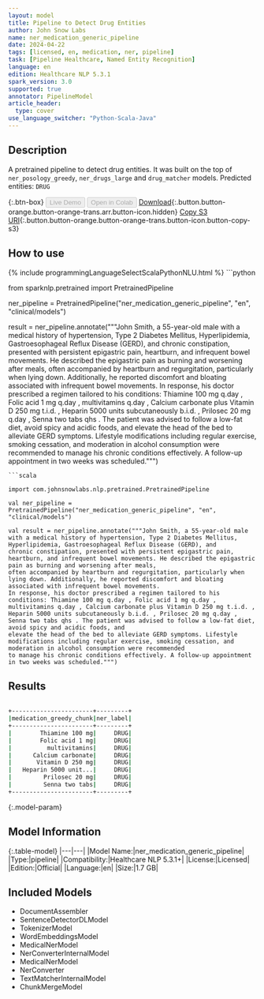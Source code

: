 ```yaml
---
layout: model
title: Pipeline to Detect Drug Entities
author: John Snow Labs
name: ner_medication_generic_pipeline
date: 2024-04-22
tags: [licensed, en, medication, ner, pipeline]
task: [Pipeline Healthcare, Named Entity Recognition]
language: en
edition: Healthcare NLP 5.3.1
spark_version: 3.0
supported: true
annotator: PipelineModel
article_header:
  type: cover
use_language_switcher: "Python-Scala-Java"
---
```


## Description

A pretrained pipeline to detect drug entities. It was built on the top of `ner_posology_greedy`, `ner_drugs_large` and `drug_matcher` models.
Predicted entities: `DRUG`

{:.btn-box}
<button class="button button-orange" disabled>Live Demo</button>
<button class="button button-orange" disabled>Open in Colab</button>
[Download](https://s3.amazonaws.com/auxdata.johnsnowlabs.com/clinical/models/ner_medication_generic_pipeline_en_5.3.1_3.0_1713798080571.zip){:.button.button-orange.button-orange-trans.arr.button-icon.hidden}
[Copy S3 URI](s3://auxdata.johnsnowlabs.com/clinical/models/ner_medication_generic_pipeline_en_5.3.1_3.0_1713798080571.zip){:.button.button-orange.button-orange-trans.button-icon.button-copy-s3}

## How to use



<div class="tabs-box" markdown="1">
{% include programmingLanguageSelectScalaPythonNLU.html %}
```python

from sparknlp.pretrained import PretrainedPipeline

ner_pipeline = PretrainedPipeline("ner_medication_generic_pipeline", "en", "clinical/models")

result = ner_pipeline.annotate("""John Smith, a 55-year-old male with a medical history of hypertension, Type 2 Diabetes Mellitus, Hyperlipidemia, Gastroesophageal Reflux Disease (GERD), and
chronic constipation, presented with persistent epigastric pain, heartburn, and infrequent bowel movements. He described the epigastric pain as burning and worsening after meals,
often accompanied by heartburn and regurgitation, particularly when lying down. Additionally, he reported discomfort and bloating associated with infrequent bowel movements.
In response, his doctor prescribed a regimen tailored to his conditions: Thiamine 100 mg q.day , Folic acid 1 mg q.day , multivitamins q.day , Calcium carbonate plus Vitamin D 250 mg t.i.d. ,
Heparin 5000 units subcutaneously b.i.d. , Prilosec 20 mg q.day , Senna two tabs qhs . The patient was advised to follow a low-fat diet, avoid spicy and acidic foods, and
elevate the head of the bed to alleviate GERD symptoms. Lifestyle modifications including regular exercise, smoking cessation, and moderation in alcohol consumption were recommended
to manage his chronic conditions effectively. A follow-up appointment in two weeks was scheduled.""")

```
```scala

import com.johnsnowlabs.nlp.pretrained.PretrainedPipeline

val ner_pipeline = PretrainedPipeline("ner_medication_generic_pipeline", "en", "clinical/models")

val result = ner_pipeline.annotate("""John Smith, a 55-year-old male with a medical history of hypertension, Type 2 Diabetes Mellitus, Hyperlipidemia, Gastroesophageal Reflux Disease (GERD), and
chronic constipation, presented with persistent epigastric pain, heartburn, and infrequent bowel movements. He described the epigastric pain as burning and worsening after meals,
often accompanied by heartburn and regurgitation, particularly when lying down. Additionally, he reported discomfort and bloating associated with infrequent bowel movements.
In response, his doctor prescribed a regimen tailored to his conditions: Thiamine 100 mg q.day , Folic acid 1 mg q.day , multivitamins q.day , Calcium carbonate plus Vitamin D 250 mg t.i.d. ,
Heparin 5000 units subcutaneously b.i.d. , Prilosec 20 mg q.day , Senna two tabs qhs . The patient was advised to follow a low-fat diet, avoid spicy and acidic foods, and
elevate the head of the bed to alleviate GERD symptoms. Lifestyle modifications including regular exercise, smoking cessation, and moderation in alcohol consumption were recommended
to manage his chronic conditions effectively. A follow-up appointment in two weeks was scheduled.""")

```
</div>

## Results

```bash

+-----------------------+---------+
|medication_greedy_chunk|ner_label|
+-----------------------+---------+
|        Thiamine 100 mg|     DRUG|
|        Folic acid 1 mg|     DRUG|
|          multivitamins|     DRUG|
|      Calcium carbonate|     DRUG|
|       Vitamin D 250 mg|     DRUG|
|   Heparin 5000 unit...|     DRUG|
|         Prilosec 20 mg|     DRUG|
|         Senna two tabs|     DRUG|
+-----------------------+---------+

```

{:.model-param}
## Model Information

{:.table-model}
|---|---|
|Model Name:|ner_medication_generic_pipeline|
|Type:|pipeline|
|Compatibility:|Healthcare NLP 5.3.1+|
|License:|Licensed|
|Edition:|Official|
|Language:|en|
|Size:|1.7 GB|

## Included Models

- DocumentAssembler
- SentenceDetectorDLModel
- TokenizerModel
- WordEmbeddingsModel
- MedicalNerModel
- NerConverterInternalModel
- MedicalNerModel
- NerConverter
- TextMatcherInternalModel
- ChunkMergeModel